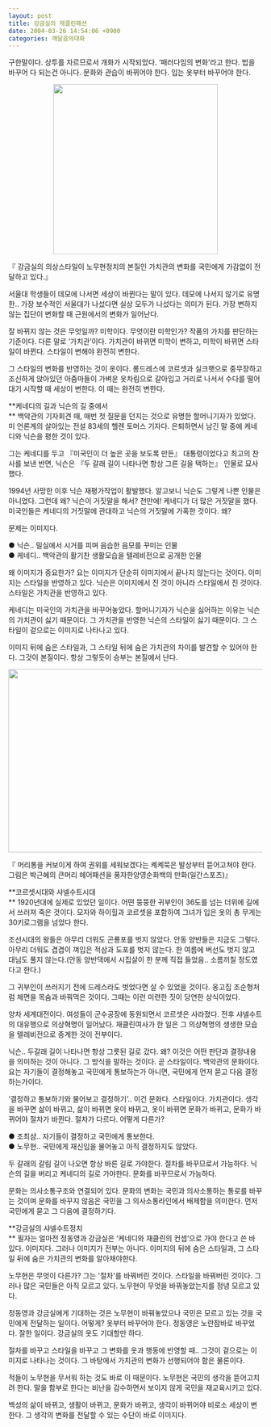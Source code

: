 ```yaml
---
layout: post
title: 강금실의 재클린패션
date: 2004-03-26 14:54:06 +0900
categories: 깨달음의대화
---
```

구한말이다. 상투를 자르므로서 개화가 시작되었다. ‘패러다임의 변화’라고 한다. 법을 바꾸어 다 되는건 아니다. 문화와 관습이 바뀌어야 한다. 입는 옷부터 바꾸어야 한다. 

<p align="center">
  <img src="http://drkimz.com/technote/board/private/upimg/1080277745.jpg" width="326" height="337" border="0" />
</p>

<p align="left">
  『 강금실의 의상스타일이 노무현정치의 본질인 가치관의 변화를 국민에게 가감없이 전달하고 있다.』
</p>

서울대 학생들이 데모에 나서면 세상이 바뀐다는 말이 있다. 데모에 나서지 않기로 유명한.. 가장 보수적인 서울대가 나섰다면 실상 모두가 나섰다는 의미가 된다. 가장 변하지 않는 집단이 변화할 때 근원에서의 변화가 일어난다. 

잘 바뀌지 않는 것은 무엇일까? 미학이다. 무엇이란 미학인가? 작품의 가치를 판단하는 기준이다. 다른 말로 ‘가치관’이다. 가치관이 바뀌면 미학이 변하고, 미학이 바뀌면 스타일이 바뀐다. 스타일이 변해야 완전히 변한다. 

그 스타일의 변화를 반영하는 것이 옷이다. 롱드레스에 코르셋과 실크햇으로 중무장하고 조신하게 앉아있던 아줌마들이 가벼운 옷차림으로 갈아입고 거리로 나서서 수다를 떨어대기 시작할 때 세상이 변한다. 이 때는 완전히 변한다. 

**케네디의 길과 닉슨의 길 중에서  
** 백악관의 기자회견 때, 매번 첫 질문을 던지는 것으로 유명한 할머니기자가 있었다. 미 언론계의 살아있는 전설 83세의 헬렌 토머스 기자다. 은퇴하면서 남긴 말 중에 케네디와 닉슨을 평한 것이 있다. 

그는 케네디를 두고 『미국인이 더 높은 곳을 보도록 만든』 대통령이었다고 최고의 찬사를 보낸 반면, 닉슨은 『두 갈래 길이 나타나면 항상 그른 길을 택하는』 인물로 묘사했다. 

1994년 사망한 이후 닉슨 재평가작업이 활발했다. 알고보니 닉슨도 그렇게 나쁜 인물은 아니었다. 그런데 왜? 닉슨이 거짓말을 해서? 천만에! 케네디가 더 많은 거짓말을 했다. 미국인들은 케네디의 거짓말에 관대하고 닉슨의 거짓말에 가혹한 것이다. 왜? 

문제는 이미지다. 

● 닉슨.. 밀실에서 시거를 피며 음습한 음모를 꾸미는 인물  
● 케네디.. 백악관의 활기찬 생활모습을 텔레비전으로 공개한 인물

왜 이미지가 중요한가? 요는 이미지가 단순히 이미지에서 끝나지 않는다는 것이다. 이미지는 스타일을 반영하고 있다. 닉슨은 이미지에서 진 것이 아니라 스타일에서 진 것이다. 스타일은 가치관을 반영하고 있다. 

케네디는 미국인의 가치관을 바꾸어놓았다. 할머니기자가 닉슨을 싫어하는 이유는 닉슨의 가치관이 싫기 때문이다. 그 가치관을 반영한 닉슨의 스타일이 싫기 때문이다. 그 스타일이 겉으로는 이미지로 나타나고 있다. 

이미지 뒤에 숨은 스타일과, 그 스타일 뒤에 숨은 가치관의 차이를 발견할 수 있어야 한다. 그것이 본질이다. 항상 그렇듯이 승부는 본질에서 난다. 

<p align="center">
  <img src="http://drkimz.com/technote/board/KDR/upimg/1080277678.jpg" width="576" height="363" border="0" />
</p>

<p align="left">
  『 머리통을 커보이게 하여 권위를 세워보겠다는 켸켸묵은 발상부터 뜯어고쳐야 한다. 그림은 박근혜의 큰머리 헤어패션을 풍자한양영순화백의 만화(일간스포츠)』
</p>

**코르셋시대와 샤넬수트시대   
** 1920년대에 실제로 있었던 일이다. 어떤 뚱뚱한 귀부인이 36도를 넘는 더위에 길에서 쓰러져 죽은 것이다. 모자와 하이힐과 코르셋을 포함하여 그녀가 입은 옷의 총 무게는 30키로그램을 넘었다 한다. 

조선시대의 왕들은 아무리 더워도 곤룡포를 벗지 않았다. 안동 양반들은 지금도 그렇다. 아무리 더워도 겹겹이 껴입은 적삼과 도포를 벗지 않는다. 한 여름에 버선도 벗지 않고 대님도 풀지 않는다.(안동 양반댁에서 시집살이 한 분께 직접 들었음.. 소름끼칠 정도였다고 한다.) 

그 귀부인이 쓰러지기 전에 드레스라도 벗었다면 살 수 있었을 것이다. 옹고집 조순형처럼 체면을 목숨과 바꿔먹은 것이다. 그때는 이런 미련한 짓이 당연한 상식이었다. 

양차 세계대전이다. 여성들이 군수공장에 동원되면서 코르셋은 사라졌다. 전후 샤넬수트의 대유행으로 의상혁명이 일어났다. 재클린여사가 한 일은 그 의상혁명의 생생한 모습을 텔레비전으로 중계한 것이 전부이다. 

닉슨.. 두갈래 길이 나타나면 항상 그릇된 길로 갔다. 왜? 이것은 어떤 판단과 결정내용을 의미하는 것이 아니다. 그 방식을 말하는 것이다. 곧 스타일이다. 백악관의 문화이다. 요는 자기들이 결정해놓고 국민에게 통보하는가 아니면, 국민에게 먼저 묻고 다음 결정하는가이다. 

‘결정하고 통보하기와 물어보고 결정하기’.. 이건 문화다. 스타일이다. 가치관이다. 생각을 바꾸면 삶이 바뀌고, 삶이 바뀌면 옷이 바뀌고, 옷이 바뀌면 문화가 바뀌고, 문화가 바뀌어야 절차가 바뀐다. 절차가 다르다. 어떻게 다른가?

● 조최샴.. 자기들이 결정하고 국민에게 통보한다.   
● 노무현.. 국민에게 재신임을 물어놓고 아직 결정하지도 않았다. 

두 갈래의 갈림 길이 나오면 항상 바른 길로 가야한다. 절차를 바꾸므로서 가능하다. 닉슨의 길을 버리고 케네디의 길로 가야한다. 문화를 바꾸므로서 가능하다. 

문화는 의사소통구조와 연결되어 있다. 문화의 변화는 국민과 의사소통하는 통로를 바꾸는 것이며 문화를 바꾸지 않음은 국민을 그 의사소통라인에서 배제함을 의미한다. 먼저 국민에게 묻고 그 다음에 결정하기다. 

**강금실의 샤넬수트정치  
** 필자는 얼마전 정동영과 강금실은 ‘케네디와 재클린의 컨셉’으로 가야 한다고 쓴 바 있다. 이미지다. 그러나 이미지가 전부는 아니다. 이미지의 뒤에 숨은 스타일과, 그 스타일 뒤에 숨은 가치관의 변화를 알아채야한다. 

노무현은 무엇이 다른가? 그는 '절차'를 바꿔버린 것이다. 스타일을 바꿔버린 것이다. 그러나 많은 국민들은 아직 모르고 있다. 노무현이 무엇을 바꿔놓았는지를 정녕 모르고 있다. 

정동영과 강금실에게 기대하는 것은 노무현이 바꿔놓았으나 국민은 모르고 있는 것을 국민에게 전달하는 일이다. 어떻게? 옷부터 바꾸어야 한다. 정동영은 노란잠바로 바꾸었다. 잘한 일이다. 강금실의 옷도 기대할만 하다. 

절차를 바꾸고 스타일을 바꾸고 그 변화를 옷과 행동에 반영할 때.. 그것이 겉으로는 이미지로 나타나는 것이다. 그 바탕에서 가치관의 변화가 선행되어야 함은 물론이다. 

적들이 노무현을 무서워 하는 것도 바로 이 때문이다. 노무현은 국민의 생각을 뜯어고치려 한다. 말을 함부로 한다는 비난을 감수하면서 보이지 않게 국민을 재교육시키고 있다. 

백성의 삶이 바뀌고, 생활이 바뀌고, 문화가 바뀌고, 생각이 바뀌어야 비로소 세상이 변한다. 그 생각의 변화를 전달할 수 있는 수단이 바로 이미지다.